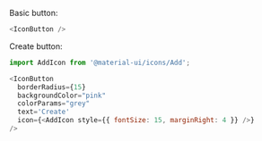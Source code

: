 Basic button:

```js
<IconButton />
```

Create button:

```js
import AddIcon from '@material-ui/icons/Add';

<IconButton
  borderRadius={15}
  backgroundColor="pink"
  colorParams="grey"
  text='Create'
  icon={<AddIcon style={{ fontSize: 15, marginRight: 4 }} />}
/>
```
